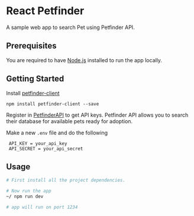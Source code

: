 # React Petfinder
A sample web app to search Pet using Petfinder API.

## Prerequisites

You are required to have [Node.js](https://nodejs.org/) installed to run the app locally.

## Getting Started

Install [petfinder-client](https://www.npmjs.com/package/petfinder-client) 
```
npm install petfinder-client --save
```

Register in [PetfinderAPI](https://www.petfinder.com/developers/api-key) to get API keys. Petfinder API allows you to search their database for available pets ready for adoption.

Make a new `.env` file and do the following

```
 API_KEY = your_api_key
 API_SECRET = your_api_secret
```

## Usage

```sh
# First install all the project dependencies.

# Now run the app
~/ npm run dev 

# app will run on port 1234